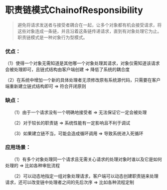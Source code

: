 ﻿# 职责链模式ChainofResponsibility
> 避免将请求发送者与接受者耦合在一起，让多个对象都有机会接受请求，将这些对象连成一条链，并且沿着这条链传递请求，直到有对象处理它为止。职责链模式是一种对象行为型模式。
### 优点：
（1）使得一个对象无需知道是其他哪一个对象处理其请求，对象仅需知道该请求会被处理即可，且链式结构由客户端创建 => 降低了系统的耦合度

（2）在系统中增加一个新的具体处理者无须修改原有系统源代码，只需要在客户端重新建立链式结构即可 => 符合开闭原则

### 缺点：
　　（1）由于一个请求没有一个明确地接受者 => 无法保证它一定会被处理

　　（2）对于较长的职责链 => 系统性能有一定影响且不利于调试

　　（3）如果建立链不当，可能会造成循环调用 => 导致系统进入死循环


### 应用场景：
　　（1）有多个对象处理同一个请求且无需关心请求的处理对象时谁以及它是如何处理的 => 比如各种审批流程

　　（2）可以动态地指定一组对象处理请求，客户端可以动态创建职责链来处理请求，还可以改变链中处理者之间的先后次序 => 比如各种流程定制